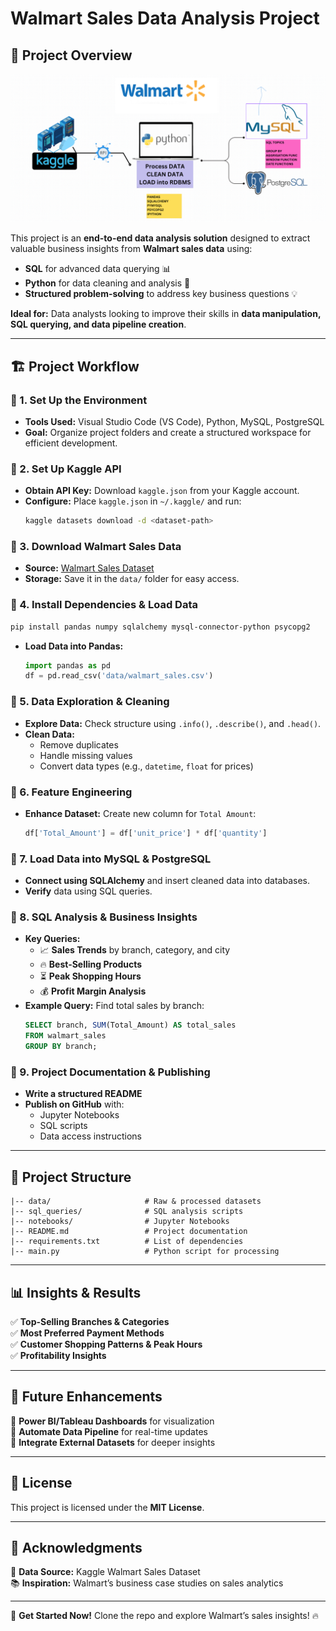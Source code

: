 # Walmart Sales Data Analysis Project

## 🚀 Project Overview

![Project Image](./Project%20Ex%20Image.png)


This project is an **end-to-end data analysis solution** designed to extract valuable business insights from **Walmart sales data** using:
- **SQL** for advanced data querying 📊
- **Python** for data cleaning and analysis 🐍
- **Structured problem-solving** to address key business questions 💡

**Ideal for:** Data analysts looking to improve their skills in **data manipulation, SQL querying, and data pipeline creation**.

---

## 🏗️ Project Workflow

### 🔹 1. Set Up the Environment
- **Tools Used:** Visual Studio Code (VS Code), Python, MySQL, PostgreSQL
- **Goal:** Organize project folders and create a structured workspace for efficient development.

### 🔹 2. Set Up Kaggle API
- **Obtain API Key:** Download `kaggle.json` from your Kaggle account.
- **Configure:** Place `kaggle.json` in `~/.kaggle/` and run:
  ```bash
  kaggle datasets download -d <dataset-path>
  ```

### 🔹 3. Download Walmart Sales Data
- **Source:** [Walmart Sales Dataset](https://www.kaggle.com/najir0123/walmart-10k-sales-datasets)
- **Storage:** Save it in the `data/` folder for easy access.

### 🔹 4. Install Dependencies & Load Data
```bash
pip install pandas numpy sqlalchemy mysql-connector-python psycopg2
```
- **Load Data into Pandas:**
  ```python
  import pandas as pd
  df = pd.read_csv('data/walmart_sales.csv')
  ```

### 🔹 5. Data Exploration & Cleaning
- **Explore Data:** Check structure using `.info()`, `.describe()`, and `.head()`.
- **Clean Data:**
  - Remove duplicates
  - Handle missing values
  - Convert data types (e.g., `datetime`, `float` for prices)

### 🔹 6. Feature Engineering
- **Enhance Dataset:** Create new column for `Total Amount`:
  ```python
  df['Total_Amount'] = df['unit_price'] * df['quantity']
  ```

### 🔹 7. Load Data into MySQL & PostgreSQL
- **Connect using SQLAlchemy** and insert cleaned data into databases.
- **Verify** data using SQL queries.

### 🔹 8. SQL Analysis & Business Insights
- **Key Queries:**
  - 📈 **Sales Trends** by branch, category, and city
  - 🔥 **Best-Selling Products**
  - ⏳ **Peak Shopping Hours**
  - 💰 **Profit Margin Analysis**
- **Example Query:** Find total sales by branch:
  ```sql
  SELECT branch, SUM(Total_Amount) AS total_sales
  FROM walmart_sales
  GROUP BY branch;
  ```

### 🔹 9. Project Documentation & Publishing
- **Write a structured README**
- **Publish on GitHub** with:
  - Jupyter Notebooks
  - SQL scripts
  - Data access instructions

---

## 📂 Project Structure
```plaintext
|-- data/                     # Raw & processed datasets
|-- sql_queries/              # SQL analysis scripts
|-- notebooks/                # Jupyter Notebooks
|-- README.md                 # Project documentation
|-- requirements.txt          # List of dependencies
|-- main.py                   # Python script for processing
```

---

## 📊 Insights & Results

✅ **Top-Selling Branches & Categories**  
✅ **Most Preferred Payment Methods**  
✅ **Customer Shopping Patterns & Peak Hours**  
✅ **Profitability Insights**  

---

## 🔮 Future Enhancements

🔹 **Power BI/Tableau Dashboards** for visualization  
🔹 **Automate Data Pipeline** for real-time updates  
🔹 **Integrate External Datasets** for deeper insights  

---

## 📜 License

This project is licensed under the **MIT License**.

---

## 🙌 Acknowledgments

🎯 **Data Source:** Kaggle Walmart Sales Dataset  
📚 **Inspiration:** Walmart’s business case studies on sales analytics  

---

🚀 **Get Started Now!** Clone the repo and explore Walmart’s sales insights! 🔥


